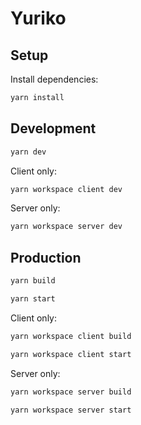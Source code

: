 # Yuriko

## Setup

Install dependencies:

```bash
yarn install
```

## Development

```bash
yarn dev
```

Client only:

```bash
yarn workspace client dev
```

Server only:

```bash
yarn workspace server dev
```

## Production

```bash
yarn build

yarn start
```

Client only:

```bash
yarn workspace client build

yarn workspace client start
```

Server only:

```bash
yarn workspace server build

yarn workspace server start
```
